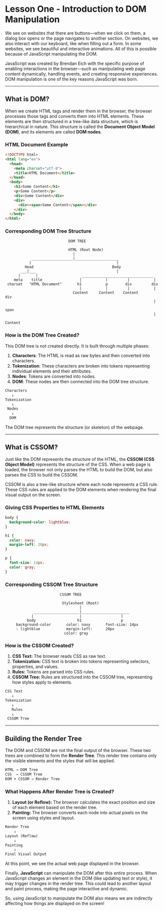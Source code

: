 # Lesson One - Introduction to DOM Manipulation

We see on websites that there are buttons—when we click on them, a dialog box opens or the page navigates to another section. On websites, we also interact with our keyboard, like when filling out a form. In some websites, we see beautiful and interactive animations. All of this is possible because of JavaScript manipulating the DOM.

JavaScript was created by Brendan Eich with the specific purpose of enabling interactions in the browser—such as manipulating web page content dynamically, handling events, and creating responsive experiences. DOM manipulation is one of the key reasons JavaScript was born.

---

## What is DOM?

When we create HTML tags and render them in the browser, the browser processes those tags and converts them into HTML elements. These elements are then structured in a tree-like data structure, which is hierarchical in nature. This structure is called the **Document Object Model (DOM)**, and its elements are called **DOM nodes**.

### HTML Document Example

```html
<!DOCTYPE html>
<html lang="en">
  <head>
    <meta charset="utf-8">
    <title>HTML Document</title>
  </head>
  <body>
    <h1>Some Content</h1>
    <p>Some Content</p>
    <div>Some Content</div>
    <div>
      <div><span>Some Content</span></div>
    </div>
  </body>
</html>
```

### Corresponding DOM Tree Structure

```
                             DOM TREE

                             HTML (Root Node)
                               |
            ___________________|____________________
           |                                       |
         Head                                    Body
       ___|___                                     |
      |       |                    _________________________________
    meta    title                 |           |         |           |
 charset   "HTML Document"       h1           p        div         div
                                  |           |         |           |
                               Content     Content    Content       div
                                                                    |
                                                                   span
                                                                    |
                                                                 Content
```

### How is the DOM Tree Created?

This DOM tree is not created directly. It is built through multiple phases:

1. **Characters**: The HTML is read as raw bytes and then converted into characters.
2. **Tokenization**: These characters are broken into tokens representing individual elements and their attributes.
3. **Nodes**: Tokens are converted into nodes.
4. **DOM**: These nodes are then connected into the DOM tree structure.

```txt
Characters
   ↓
Tokenization
   ↓
 Nodes
   ↓
  DOM
```

The DOM tree represents the structure (or skeleton) of the webpage.

---

## What is CSSOM?

Just like the DOM represents the structure of the HTML, the **CSSOM (CSS Object Model)** represents the structure of the CSS. When a web page is loaded, the browser not only parses the HTML to build the DOM, but also parses the CSS to build the CSSOM.

CSSOM is also a tree-like structure where each node represents a CSS rule. These CSS rules are applied to the DOM elements when rendering the final visual output on the screen.

### Giving CSS Properties to HTML Elements

```css
body {
  background-color: lightblue;
}

h1 {
  color: navy;
  margin-left: 20px;
}

p {
  font-size: 14px;
  color: gray;
}
```

### Corresponding CSSOM Tree Structure

```
                         CSSOM TREE

                          Stylesheet (Root)
                                  |
             _____________________|______________________
            |                     |                  |
          body                   h1                  p
     background-color       color: navy       font-size: 14px
     : lightblue            margin-left:      20px
                           color: gray
```

### How is the CSSOM Created?

1. **CSS Text:** The browser reads CSS as raw text.
2. **Tokenization:** CSS text is broken into tokens representing selectors, properties, and values.
3. **Rules:** Tokens are parsed into CSS rules.
4. **CSSOM Tree:** Rules are structured into the CSSOM tree, representing how styles apply to elements.

```txt
CSS Text
   ↓
Tokenization
   ↓
   Rules
   ↓
 CSSOM Tree
```

---

## Building the Render Tree

The DOM and CSSOM are not the final output of the browser. These two trees are combined to form the **Render Tree**. This render tree contains only the visible elements and the styles that will be applied.

```txt
HTML → DOM Tree
CSS  → CSSOM Tree
DOM + CSSOM → Render Tree
```

### What Happens After Render Tree is Created?

1. **Layout (or Reflow):** The browser calculates the exact position and size of each element based on the render tree.
2. **Painting:** The browser converts each node into actual pixels on the screen using styles and layout.

```txt
Render Tree
    ↓
Layout (Reflow)
    ↓
Painting
    ↓
Final Visual Output
```

At this point, we see the actual web page displayed in the browser.

Finally, **JavaScript** can manipulate the DOM after this entire process. When JavaScript changes an element in the DOM (like updating text or style), it may trigger changes in the render tree. This could lead to another layout and paint process, making the page interactive and dynamic.

So, using JavaScript to manipulate the DOM also means we are indirectly affecting how things are displayed on the screen!




